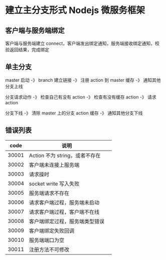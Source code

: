 # 建立主分支形式 Nodejs 微服务框架

## 客户端与服务端绑定

客户端与服务端建立 connect，客户端发出绑定通知，服务端接收绑定通知，校验返回结果，完成绑定

## 单主分支

master 启动 -》 branch 建立链接 -》 注册 action 到 master 缓存 -》 通知其他分支上线

分支请求动作 -》 检查自己有没有 action -》 检查有没有缓存 action -》 请求 action

分支下线 -》 清除 master 上的分支 action 缓存 -》 通知其他分支下线

## 错误列表

| code  | 说明                           |     |
| ----- | ------------------------------ | --- |
| 30001 | Action 不为 string，或者不存在 |     |
| 30002 | 客户端未连接上服务端           |     |
| 30003 | 请求操时                       |     |
| 30004 | socket write 写入失败          |     |
| 30005 | 服务端请求不存在               |     |
| 30006 | 请求客户端过程，服务端未启动   |     |
| 30007 | 请求客户端过程，客户端不在线   |     |
| 30008 | 客户端绑定过程，服务端类型错误 |     |
| 30009 | 客户端绑定失败回调             |     |
| 30010 | 服务端端口为空                 |     |
| 30011 | 注册方法不可修改               |     |
